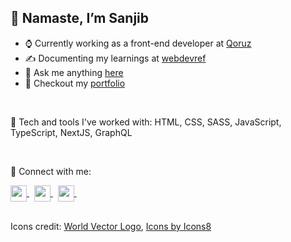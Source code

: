 <div align="left">
  
<h2>🙏 Namaste, I’m Sanjib</h2>
  
- ⌚ Currently working as a front-end developer at [Qoruz](https://qoruz.com/)
- ✍ Documenting my learnings at [webdevref](https://webdevref.vercel.app/)
- 📣 Ask me anything [here](https://github.com/sanjibdey104/sanjibdey104/issues)
- 🦄 Checkout my [portfolio](https://sanjibkumardey.vercel.app/)

<br/>

🧰 Tech and tools I've worked with:
HTML, CSS, SASS, JavaScript, TypeScript, NextJS, GraphQL 

<br/>

🧲 Connect with me: 

<a href="https://www.linkedin.com/in/sanjib-kumar-dey-359984130/">
  <img align="center" width="26px" src="https://cdn.worldvectorlogo.com/logos/linkedin-icon-2.svg" />
  </a> &nbsp;
<a href="https://twitter.com/Sanjib_104">
  <img align="center" width="26px" src="https://cdn.worldvectorlogo.com/logos/twitter-6.svg" />
  </a> &nbsp;
<a className="mail" href="mailto:sanjibdey.dey4@gmail.com">
  <img align="center" width="26px" src="https://cdn.worldvectorlogo.com/logos/official-gmail-icon-2020-.svg" />
  </a> &nbsp;

<br/>
<br/>
  
Icons credit: 
<a href="https://worldvectorlogo.com/">World Vector Logo</a>, <a href="https://icons8.com/icon/">Icons by Icons8</a>
  
</div>
